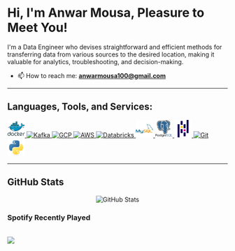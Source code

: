 # Hi, I'm Anwar Mousa, Pleasure to Meet You!

I'm a Data Engineer who devises straightforward and efficient methods for transferring data from various sources to the desired location, making it valuable for analytics, troubleshooting, and decision-making.

- 📫 How to reach me: **anwarmousa100@gmail.com** 
 
---

## Languages, Tools, and Services: 

<p align="left">
  <a href="https://www.docker.com/" target="_blank" rel="noreferrer"> <img src="https://raw.githubusercontent.com/devicons/devicon/master/icons/docker/docker-original-wordmark.svg" alt="Docker" width="40" height="40"/> </a>
  <a href="https://kafka.apache.org/" target="_blank" rel="noreferrer"> <img src="https://www.vectorlogo.zone/logos/apache_kafka/apache_kafka-icon.svg" alt="Kafka" width="40" height="40"/> </a>
  <a href="https://cloud.google.com" target="_blank" rel="noreferrer"> <img src="https://www.vectorlogo.zone/logos/google_cloud/google_cloud-icon.svg" alt="GCP" width="40" height="40"/> </a>
  <a href="https://aws.amazon.com/" target="_blank" rel="noreferrer"> <img src="https://www.vectorlogo.zone/logos/amazon_aws/amazon_aws-icon.svg" alt="AWS" width="40" height="40"/> </a>
  <a href="https://databricks.com/" target="_blank" rel="noreferrer"> <img src="https://www.vectorlogo.zone/logos/databricks/databricks-icon.svg" alt="Databricks" width="40" height="40"/> </a>
  <a href="https://www.mysql.com/" target="_blank" rel="noreferrer"> <img src="https://raw.githubusercontent.com/devicons/devicon/master/icons/mysql/mysql-original-wordmark.svg" alt="MySQL" width="40" height="40"/> </a>
  <a href="https://www.postgresql.org" target="_blank" rel="noreferrer"> <img src="https://raw.githubusercontent.com/devicons/devicon/master/icons/postgresql/postgresql-original-wordmark.svg" alt="PostgreSQL" width="40" height="40"/> </a>
  <a href="https://pandas.pydata.org/" target="_blank" rel="noreferrer"> <img src="https://raw.githubusercontent.com/devicons/devicon/2ae2a900d2f041da66e950e4d48052658d850630/icons/pandas/pandas-original.svg" alt="Pandas" width="40" height="40"/> </a>
  <a href="https://git-scm.com/" target="_blank" rel="noreferrer"> <img src="https://www.vectorlogo.zone/logos/git-scm/git-scm-icon.svg" alt="Git" width="40" height="40"/> </a>
  <a href="https://www.python.org" target="_blank" rel="noreferrer"> <img src="https://raw.githubusercontent.com/devicons/devicon/master/icons/python/python-original.svg" alt="Python" width="40" height="40"/> </a>
</p>

---

##  **GitHub Stats**

<p align="center">
  <img align="center" src="https://github-readme-stats.vercel.app/api?username=Anwaribra&show_icons=true&theme=tokyonight&locale=en" alt="GitHub Stats" />
</p>


<summary><h3>Spotify Recently Played</h3></summary> <br /> <img src="https://spotify-recently-played-readme.vercel.app/api?user=31kqkihxgmvdz72fam2xukgwputq" /> </details>  
